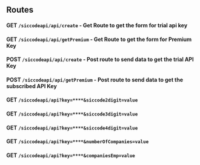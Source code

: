 ## Routes

#### GET `/siccodeapi/api/create` - Get Route to get the form for trial api key
#### GET `/siccodeapi/api/getPremium` - Get Route to get the form for Premium Key
#### POST `/siccodeapi/api/create` - Post route to send data to get the trial API Key
#### POST `/siccodeapi/api/getPremium` - Post route to send data to get the subscribed API Key
#### GET `/siccodeapi/api?key=****&siccode2digit=value`
#### GET `/siccodeapi/api?key=****&siccode3digit=value`
#### GET `/siccodeapi/api?key=****&siccode4digit=value`
#### GET `/siccodeapi/api?key=****&numberOfCompanies=value`
#### GET `/siccodeapi/api?key=****&companiesEmp=value`
